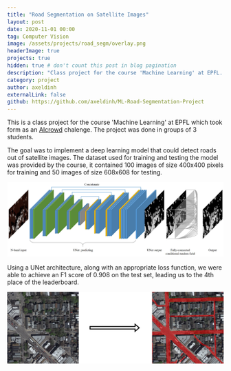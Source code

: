 ```yaml
---
title: "Road Segmentation on Satellite Images"
layout: post
date: 2020-11-01 00:00
tag: Computer Vision
image: /assets/projects/road_segm/overlay.png
headerImage: true
projects: true
hidden: true # don't count this post in blog pagination
description: "Class project for the course 'Machine Learning' at EPFL. We implemented a deep learning model for road segmentation on satellite images."
category: project
author: axeldinh
externalLink: false
github: https://github.com/axeldinh/ML-Road-Segmentation-Project
---
```


This is a class project for the course 'Machine Learning' at EPFL which took form as an [AIcrowd](https://www.aicrowd.com/challenges/epfl-ml-road-segmentation) chalenge. The project was done in groups of 3 students.

The goal was to implement a deep learning model that could detect roads out of satellite images. The dataset used for training and testing the model was provided by the course, it contained
100 images of size 400x400 pixels for training and 50 images of size 608x608 for testing.

![Unet](/assets/projects/road_segm/unet.png)

Using a UNet architecture, along with an appropriate loss function, we were able to achieve an F1 score of 0.908 on the test set, leading us to the 4th place of the leaderboard.

![Segmentation](/assets/projects/road_segm/pipeline.png)
